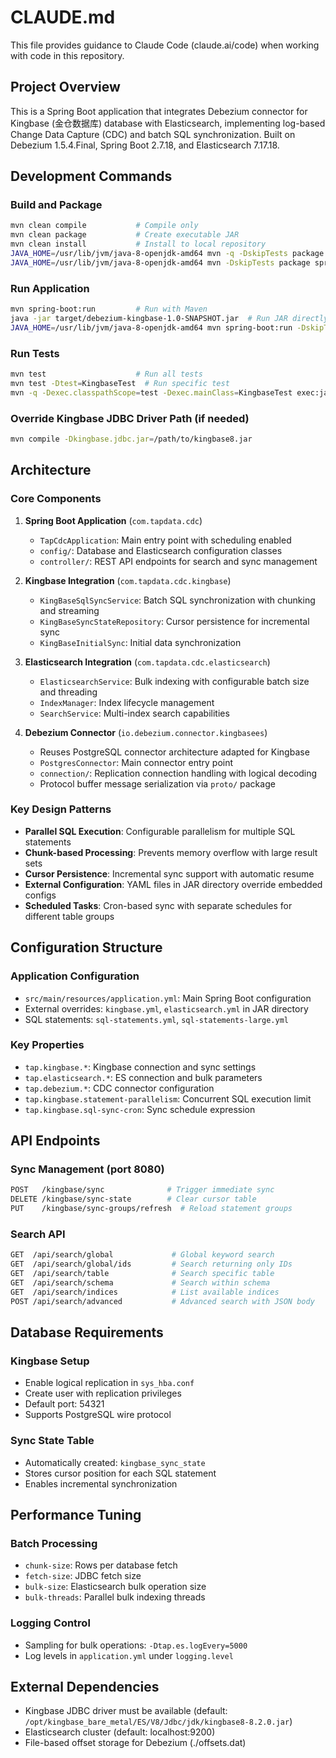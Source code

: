 # CLAUDE.md

This file provides guidance to Claude Code (claude.ai/code) when working with code in this repository.

## Project Overview

This is a Spring Boot application that integrates Debezium connector for Kingbase (金仓数据库) database with Elasticsearch, implementing log-based Change Data Capture (CDC) and batch SQL synchronization. Built on Debezium 1.5.4.Final, Spring Boot 2.7.18, and Elasticsearch 7.17.18.

## Development Commands

### Build and Package
```bash
mvn clean compile           # Compile only
mvn clean package           # Create executable JAR
mvn clean install           # Install to local repository
JAVA_HOME=/usr/lib/jvm/java-8-openjdk-amd64 mvn -q -DskipTests package
JAVA_HOME=/usr/lib/jvm/java-8-openjdk-amd64 mvn -DskipTests package spring-boot:repackage
```

### Run Application
```bash
mvn spring-boot:run         # Run with Maven
java -jar target/debezium-kingbase-1.0-SNAPSHOT.jar  # Run JAR directly
JAVA_HOME=/usr/lib/jvm/java-8-openjdk-amd64 mvn spring-boot:run -DskipTests
```

### Run Tests
```bash
mvn test                    # Run all tests
mvn test -Dtest=KingbaseTest  # Run specific test
mvn -q -Dexec.classpathScope=test -Dexec.mainClass=KingbaseTest exec:java  # Run standalone test
```

### Override Kingbase JDBC Driver Path (if needed)
```bash
mvn compile -Dkingbase.jdbc.jar=/path/to/kingbase8.jar
```

## Architecture

### Core Components

1. **Spring Boot Application** (`com.tapdata.cdc`)
   - `TapCdcApplication`: Main entry point with scheduling enabled
   - `config/`: Database and Elasticsearch configuration classes
   - `controller/`: REST API endpoints for search and sync management

2. **Kingbase Integration** (`com.tapdata.cdc.kingbase`)
   - `KingBaseSqlSyncService`: Batch SQL synchronization with chunking and streaming
   - `KingBaseSyncStateRepository`: Cursor persistence for incremental sync
   - `KingBaseInitialSync`: Initial data synchronization

3. **Elasticsearch Integration** (`com.tapdata.cdc.elasticsearch`)
   - `ElasticsearchService`: Bulk indexing with configurable batch size and threading
   - `IndexManager`: Index lifecycle management
   - `SearchService`: Multi-index search capabilities

4. **Debezium Connector** (`io.debezium.connector.kingbasees`)
   - Reuses PostgreSQL connector architecture adapted for Kingbase
   - `PostgresConnector`: Main connector entry point
   - `connection/`: Replication connection handling with logical decoding
   - Protocol buffer message serialization via `proto/` package

### Key Design Patterns

- **Parallel SQL Execution**: Configurable parallelism for multiple SQL statements
- **Chunk-based Processing**: Prevents memory overflow with large result sets
- **Cursor Persistence**: Incremental sync support with automatic resume
- **External Configuration**: YAML files in JAR directory override embedded configs
- **Scheduled Tasks**: Cron-based sync with separate schedules for different table groups

## Configuration Structure

### Application Configuration
- `src/main/resources/application.yml`: Main Spring Boot configuration
- External overrides: `kingbase.yml`, `elasticsearch.yml` in JAR directory
- SQL statements: `sql-statements.yml`, `sql-statements-large.yml`

### Key Properties
- `tap.kingbase.*`: Kingbase connection and sync settings
- `tap.elasticsearch.*`: ES connection and bulk parameters
- `tap.debezium.*`: CDC connector configuration
- `tap.kingbase.statement-parallelism`: Concurrent SQL execution limit
- `tap.kingbase.sql-sync-cron`: Sync schedule expression

## API Endpoints

### Sync Management (port 8080)
```bash
POST   /kingbase/sync              # Trigger immediate sync
DELETE /kingbase/sync-state        # Clear cursor table
PUT    /kingbase/sync-groups/refresh  # Reload statement groups
```

### Search API
```bash
GET  /api/search/global             # Global keyword search
GET  /api/search/global/ids         # Search returning only IDs
GET  /api/search/table              # Search specific table
GET  /api/search/schema             # Search within schema
GET  /api/search/indices            # List available indices
POST /api/search/advanced           # Advanced search with JSON body
```

## Database Requirements

### Kingbase Setup
- Enable logical replication in `sys_hba.conf`
- Create user with replication privileges
- Default port: 54321
- Supports PostgreSQL wire protocol

### Sync State Table
- Automatically created: `kingbase_sync_state`
- Stores cursor position for each SQL statement
- Enables incremental synchronization

## Performance Tuning

### Batch Processing
- `chunk-size`: Rows per database fetch
- `fetch-size`: JDBC fetch size
- `bulk-size`: Elasticsearch bulk operation size
- `bulk-threads`: Parallel bulk indexing threads

### Logging Control
- Sampling for bulk operations: `-Dtap.es.logEvery=5000`
- Log levels in `application.yml` under `logging.level`

## External Dependencies

- Kingbase JDBC driver must be available (default: `/opt/kingbase_bare_metal/ES/V8/Jdbc/jdk/kingbase8-8.2.0.jar`)
- Elasticsearch cluster (default: localhost:9200)
- File-based offset storage for Debezium (./offsets.dat)